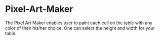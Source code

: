 # Pixel-Art-Maker
The Pixel Art Maker enables user to paint each cell on the table with any color of their his/her choice. One can select the height and width for your table.
